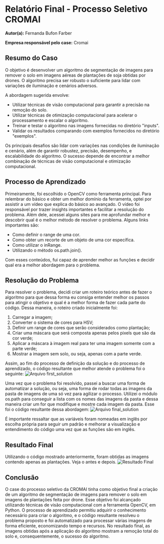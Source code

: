 # Relatório Final - Processo Seletivo CROMAI

**Autor(a):** Fernanda Bufon Farber

**Empresa responsável pelo case:** Cromai

## Resumo do Caso

O objetivo é desenvolver um algoritmo de segmentação de imagens para remover o solo em imagens aéreas de plantações de soja obtidas por drones. O algoritmo precisa ser robusto o suficiente para lidar com variações de iluminação e cenários adversos.

A abordagem sugerida envolve:

- Utilizar técnicas de visão computacional para garantir a precisão na remoção do solo.
- Utilizar técnicas de otimização computacional para acelerar o processamento e escalar o algoritmo.
- Treinar e testar o algoritmo nas imagens fornecidas no diretório "inputs".
- Validar os resultados comparando com exemplos fornecidos no diretório "exemplos".

Os principais desafios são lidar com variações nas condições de iluminação e cenário, além de garantir robustez, precisão, desempenho, e escalabilidade do algoritmo. O sucesso depende de encontrar a melhor combinação de técnicas de visão computacional e otimização computacional.

## Processo de Aprendizado

Primeiramente, foi escolhido o OpenCV como ferramenta principal. Para relembrar do básico e obter um melhor domínio da ferramenta, optei por assistir a um vídeo que explica do básico ao avançado. O vídeo foi responsável por trazer insights importantes e facilitar a resolução do problema. Além dele, acessei alguns sites para me aprofundar melhor e descobrir qual é o melhor método de resolver o problema. Alguns links importantes são:

- Como definir o range de uma cor.
- Como obter um recorte de um objeto de uma cor específica.
- Como utilizar o inRange.
- Utilizando o método os.path.join().

Com esses conteúdos, fui capaz de aprender melhor as funções e decidir qual era a melhor abordagem para o problema.

## Resolução do Problema

Para resolver o problema, decidi criar um roteiro teórico antes de fazer o algoritmo para que dessa forma eu consiga entender melhor os passos para atingir o objetivo e qual é a melhor forma de fazer cada parte do código. Dessa maneira, o roteiro criado inicialmente foi:

1. Carregar a imagem;
2. Converter o sistema de cores para HSV;
3. Definir um range de cores que serão considerados como plantação;
4. Criar uma máscara que será composta apenas pelos pixels que são da cor verde;
5. Aplicar a máscara à imagem real para ter uma imagem somente com a parte verde;
6. Mostrar a imagem sem solo, ou seja, apenas com a parte verde.

Assim, ao fim do processo de definição da solução e do processo de aprendizado, o código resultante que melhor atende o problema foi o seguinte:
![Arquivo first_solution](https://i.imgur.com/dQBNPiA.png "Arquivo first_solution")

Uma vez que o problema foi resolvido, passei a buscar uma forma de automatizar a solução, ou seja, uma forma de rodar todas as imagens da pasta de imagens de uma só vez para agilizar o processo. Utilizei o módulo os.path para conseguir a lista com os nomes das imagens da pasta e dessa maneira criar um for que modifique e mostre cada imagem da pasta. Esse foi o código resultante dessa abordagem:
![Arquivo final_solution](https://i.imgur.com/Ew1sILl.png "Arquivo final_solution")


É importante ressaltar que as variáveis foram nomeadas em inglês por escolha própria para seguir um padrão e melhorar a visualização e entendimento do código uma vez que as funções são em inglês.

## Resultado Final

Utilizando o código mostrado anteriormente, foram obtidas as imagens contendo apenas as plantações. Veja o antes e depois.
![Resultado Final](https://i.imgur.com/i7Zof7s.png "Resultado Final")

## Conclusão

O case do processo seletivo da CROMAI tinha como objetivo final a criação de um algoritmo de segmentação de imagens para remover o solo em imagens de plantações feita por drone. Esse objetivo foi alcançado utilizando técnicas de visão computacional com a ferramenta OpenCV, em Python. O processo de aprendizado permitiu adquirir o conhecimento necessário para criar o algoritmo, e o código resultante resolveu o problema proposto e foi automatizado para processar várias imagens de forma eficiente, economizando tempo e recursos. No resultado final, as imagens obtidas após a aplicação do algoritmo mostram a remoção total do solo e, consequentemente, o sucesso do algoritmo.
